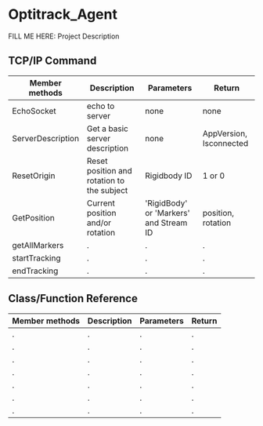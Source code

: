 # Optitrack_Agent

FILL ME HERE: Project Description

## TCP/IP Command

 | Member methods | Description | Parameters | Return |
| ----------- | ----------- | ----------- | ----------- |
| EchoSocket | echo to server | none | none |
| ServerDescription | Get a basic server description | none | AppVersion, Isconnected |
| ResetOrigin | Reset position and rotation to the subject | Rigidbody ID | 1 or 0 |
| GetPosition | Current position and/or rotation | 'RigidBody' or 'Markers' and Stream ID | position, rotation |
| getAllMarkers | . | . | . |
| startTracking | . | . | . |
| endTracking | . | . | . |

## Class/Function Reference

 | Member methods | Description | Parameters | Return |
| ----------- | ----------- | ----------- | ----------- |
| . | . | . | . |
| . | . | . | . |
| . | . | . | . |
| . | . | . | . |
| . | . | . | . |
| . | . | . | . |
| . | . | . | . |
